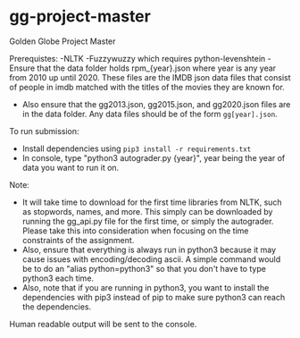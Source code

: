 # gg-project-master
Golden Globe Project Master

Prerequistes:
-NLTK
-Fuzzywuzzy which requires python-levenshtein
-Ensure that the data folder holds rpm_{year}.json where year is any year from 2010 up until 2020. These files are the IMDB json data files that consist of people in imdb matched with the titles of the movies they are known for. 
- Also ensure that the gg2013.json, gg2015.json, and gg2020.json files are in the data folder. Any data files should be of the form `gg[year].json`.

To run submission:
- Install dependencies using `pip3 install -r requirements.txt`
- In console, type "python3 autograder.py {year}", year being the year of data you want to run it on.

Note:
- It will take time to download for the first time libraries from NLTK, such as stopwords, names, and more. This simply can be downloaded by running the gg_api.py file for the first time, or simply the autograder. Please take this into consideration when focusing on the time constraints of the assignment.
- Also, ensure that everything is always run in python3 because it may cause issues with encoding/decoding ascii. A simple command would be to do an "alias python=python3" so that you don't have to type python3 each time.
- Also, note that if you are running in python3, you want to install the dependencies with pip3 instead of pip to make sure python3 can reach the dependencies.

Human readable output will be sent to the console.

